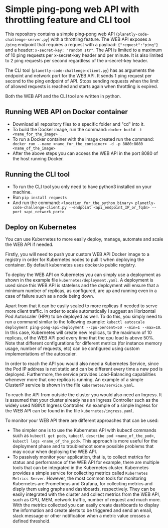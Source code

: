 # Simple ping-pong web API with throttling feature and CLI tool

This repository contains a simple ping-pong web API (``planetly-code-challenge-server.py``) with a throttling feature. The WEB API exposes a ``/ping`` endpoint that requires a request with a payload: ``{"request":"ping"}`` and a header: ``x-secret-key: "random str"``.
The API is limited to a maximum of 10 ping requests per x-secret-key header and per minute. It is also limited to 2 ping requests per second regardless of the x-secret-key header.

The CLI tool (``planetly-code-challenge-client.py``) has as arguments the endpoint and network port for the WEB API. 
It sends 1 ping request per second to the ping endpoint of API.
Stops sending requests when the limit of allowed requests is reached and starts again when throttling is expired.

Both the WEB API and the CLI tool are written in python.

## Running WEB API on Docker container

* Download all repository files to a specific folder and "cd" into it.
* To build the Docker image, run the command: `` docker build -t <name_for_the_image> . ``
* To run a Docker container with the image created run the command: `` docker run --name <name_for_the_container> -d -p 8080:8080 <name_of_the_image>`` 
* After the above steps you can access the WEB API in the port 8080 of the host running Docker.

## Running the CLI tool
* To run the CLI tool you only need to have python3 installed on your machine.
* Run ``pip install requests``
* And run the command: ``<location_for_the_python_binary> planetly-code-challenge-client.py --endpoint <api_endpoint_IP_or_fqdn> --port <api_network_port>``

## Deploy on Kubernetes

You can use Kubernetes to more easily deploy, manage, automate and scale the WEB API if needed. 

Firstly, you will need to push your custom WEB API Docker image to a registry in order for Kubernetes nodes to pull it when deploying the container. By default kubernetes uses docker.io public registry.

To deploy the WEB API on Kubernetes you can simply use a deployment as shown in the example file ``kubernetes/deployment.yaml``. A deployment is used since this WEB API is stateless and the deployment will ensure that a minimum number of replicas, as configured, are up and running even in a case of failure such as a node being down. 

Apart from that it can be easily scaled to more replicas if needed to serve more client traffic. 
In order to scale automatically I suggest an Horizontal Pod Autoscaler (HPA) to be deployed as well. To do this, you simply need to run a command similar to the following example: ``
kubectl autoscale deployment ping-pong-api-deployment --cpu-percent=50 --min=1 --max=10
``. In this case, Kubernetes will create new replicas, to the maximum of 10 replicas, of the WEB API pod every time that the cpu load is above 50%. 
Note that different configurations for different metrics (for instance memory usage, number of requests, etc) can be configured using custom implementations of the autoscaler.

In order to reach the API you would also need a Kubernetes Service, since the Pod IP address is not static and can be different every time a new pod is deployed. Furthermore, the service provides Load-Balancing capabilities whenever more that one replica is running. An example of a simple ClusterIP service is shown in the file ``kubernetes/service.yaml``.

To reach the API from outside the cluster you would also need an Ingress. It is assumed that your cluster already has an Ingress Controller such as the widely used NGINX Ingress Controller. An example of a simple Ingress for the WEB API can be found in the file ``kubernetes/ingress.yaml``.

To monitor your WEB API there are different approaches that can be used:
* The simpler one is to use the Kubernetes API with kubectl commands such as ``kubectl get pods``, ``kubectl describe pod <name_of_the_pod>``, ``kubectl logs <name_of_the_pod>``. This approach is more useful for the deployment phase and to troubleshoot some possible problems that may occur when deploying the WEB API.
* To passively monitor your application, that is, to collect metrics for status and performance of the WEB API for example, there are multiple tools that can be integrated in the Kubernetes cluster. Kubernetes provides a simple service for collecting metrics called ``Kubernetes Metrics Server``. However, the most common tools for monitoring Kubernetes are Prometheus and Grafana, for collecting metrics and disply them using graphs and dashboards, respectively. They can be easily integrated with the cluster and collect metrics from the WEB API, such as CPU, MEM, network traffic, number of request and much more. With the metrics collected you can easily create dashboards to display the information and create alerts to be triggered and send an email, slack message or other notification when a metric value crosses a defined threshold.
